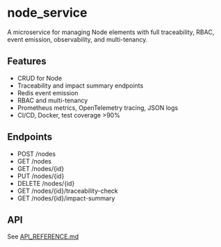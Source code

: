 # node_service

A microservice for managing Node elements with full traceability, RBAC, event emission, observability, and multi-tenancy.

## Features
- CRUD for Node
- Traceability and impact summary endpoints
- Redis event emission
- RBAC and multi-tenancy
- Prometheus metrics, OpenTelemetry tracing, JSON logs
- CI/CD, Docker, test coverage >90%

## Endpoints
- POST /nodes
- GET /nodes
- GET /nodes/{id}
- PUT /nodes/{id}
- DELETE /nodes/{id}
- GET /nodes/{id}/traceability-check
- GET /nodes/{id}/impact-summary

## API
See [API_REFERENCE.md](./API_REFERENCE.md)
